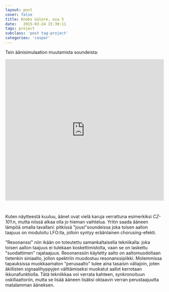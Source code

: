 ```yaml
---
layout: post
cover: false
title: Knobs Galore, osa 5
date:   2015-03-24 15:30:11
tags: project
subclass: 'post tag-project'
categories: 'casper'
---
```


Tein äänisimulaation muutamista soundeista:

<iframe width="100%" height="450" scrolling="no" frameborder="no" style="margin-bottom: 2em;" src="https://w.soundcloud.com/player/?url=https%3A//api.soundcloud.com/tracks/197454385&amp;auto_play=false&amp;hide_related=false&amp;show_comments=true&amp;show_user=true&amp;show_reposts=false&amp;visual=true"></iframe>

Kuten näytteestä kuuluu, äänet ovat vielä karuja verrattuna esimerkiksi *CZ-101*:n, mutta niissä alkaa olla jo hieman vaihtelua. Yritin saada ääneen lämpöä omalla tavallani: pitkissä "jousi"soundeissa joka toisen aallon taajuus on moduloitu LFO:lla, jolloin syntyy eräänlainen chorusing-efekti.

"Resonanssi" niin ikään on toteutettu samankaltaisella tekniikalla: joka toisen aallon taajuus ei tulekaan koskettimistolta, vaan se on laskettu "suodattimen" rajataajuus. Resonanssiin käytetty aalto on aaltomuodoltaan tietenkin siniaalto, jollon spektriin muodostuu resonanssipiikki. Molemmissa tapauksissa muokkaamaton "perusaalto" tulee aina tasaisin väliajoin, joten äkillisten signaalihyppyjen välttämiseksi muokatut aallot kerrotaan ikkunafunktiolla. Tätä tekniikkaa voi verrata kahteen, synkronoituun oskillaattoriin, mutta se lisää ääneen lisäksi oktaavin verran perustaajuutta matalamman ääneksen.
